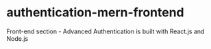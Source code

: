 # authentication-mern-frontend
Front-end section - Advanced Authentication is built with React.js and Node.js
